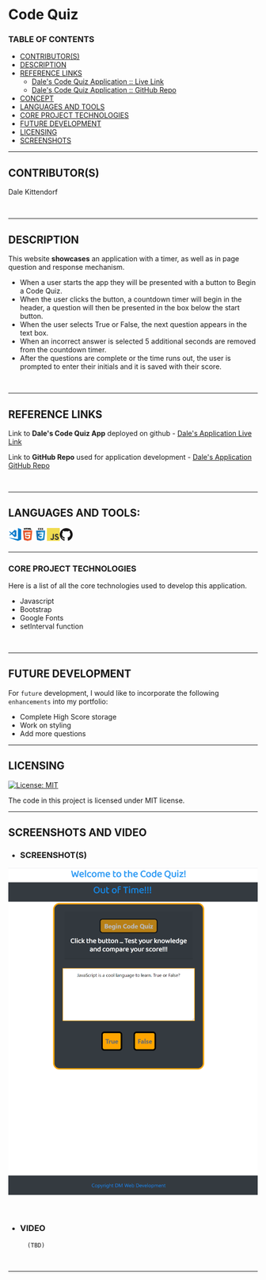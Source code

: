 # Code Quiz

### TABLE OF CONTENTS

- [CONTRIBUTOR(S)](#CONTRIBUTOR(S))
- [DESCRIPTION](#DESCRIPTION)
- [REFERENCE LINKS](#REFERENCE-LINKS)
  - [Dale's Code Quiz Application :: Live Link](https://drkittendorf.github.io/04CodeQuiz/)
  - [Dale's Code Quiz Application :: GitHub Repo](https://github.com/drkittendorf/04CodeQuiz/)
- [CONCEPT](#CONCEPT)
- [LANGUAGES AND TOOLS](#LANGUAGES-AND-TOOLS)
- [CORE PROJECT TECHNOLOGIES](#CORE-PROJECT-TECHNOLOGIES)
- [FUTURE DEVELOPMENT](#FUTURE-DEVELOPMENT)
- [LICENSING](#LICENSING)
- [SCREENSHOTS](#SCREENSHOTS-AND-VIDEO)

---
## CONTRIBUTOR(S)
Dale Kittendorf

<br>

---

## DESCRIPTION

This website **showcases** an application with a timer, as well as in page question and response mechanism.


- When a user starts the app they will be presented with a button to Begin a Code Quiz.
- When the user clicks the button, a countdown timer will begin in the header,
a question will then be presented in the box below the start button.
- When the user selects True or False, the next question appears in the text box.
- When an incorrect answer is selected 5 additional seconds are removed from the countdown timer.
- After the questions are complete or the time runs out,
the user is prompted to enter their initials and it is saved with their score.

<br>

---

## REFERENCE LINKS

Link to **Dale's Code Quiz App** deployed on github - [Dale's Application Live Link](https://drkittendorf.github.io/04CodeQuiz/)

Link to **GitHub Repo** used for application development - [Dale's Application GitHub Repo](https://github.com/drkittendorf/04CodeQuiz)

<br>

---

## LANGUAGES AND TOOLS:
<img align="left" alt="Visual Studio Code" width="26px" src="https://raw.githubusercontent.com/github/explore/80688e429a7d4ef2fca1e82350fe8e3517d3494d/topics/visual-studio-code/visual-studio-code.png" />
<img align="left" alt="HTML5" width="26px" src="https://raw.githubusercontent.com/github/explore/80688e429a7d4ef2fca1e82350fe8e3517d3494d/topics/html/html.png" />
<img align="left" alt="CSS3" width="26px" src="https://raw.githubusercontent.com/github/explore/80688e429a7d4ef2fca1e82350fe8e3517d3494d/topics/css/css.png" />
<img align="left" alt="JavaScript" width="26px" src="https://raw.githubusercontent.com/github/explore/80688e429a7d4ef2fca1e82350fe8e3517d3494d/topics/javascript/javascript.png" />
<img align="left" alt="GitHub" width="26px" src="https://raw.githubusercontent.com/github/explore/78df643247d429f6cc873026c0622819ad797942/topics/github/github.png" />

<br>
<br>

---

### CORE PROJECT TECHNOLOGIES

Here is a list of all the core technologies used to develop this application.

- Javascript
- Bootstrap
- Google Fonts
- setInterval function

<br>

---

## FUTURE DEVELOPMENT

For `future` development, I would like to incorporate the following `enhancements` into my portfolio:

- Complete High Score storage
- Work on styling
- Add more questions


---


## LICENSING
[![License: MIT](https://img.shields.io/badge/License-MIT-yellow.svg)](https://opensource.org/licenses/MIT)  

The code in this project is licensed under MIT license.

---

## SCREENSHOTS AND VIDEO

- ### SCREENSHOT(S)  

![Screenshot](assets/images/Screenshot_of_Code_Quiz.png "Code Quiz")

<br>


- ### VIDEO
        (TBD)
<br>

---

